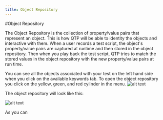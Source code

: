 ```yaml
---
title: Object Repository
---
```


#Object Repository


The Object Repository is the collection of property/value pairs that represent an object. This is how QTP will be able to identity the objects and interactive with them. When a user records a test script, the object's property/value pairs are captured at runtime and then stored in the object repository. Then when you play back the test script, QTP tries to match the stored values in the object repository with the new property/value pairs at run time.

You can see all the objects associated with your test on the left hand side when you click on the available keywords tab. To open the object repository you click on the yellow, green, and red cylinder in the menu. 
![alt text](https://cloud.githubusercontent.com/assets/10998057/10543375/99b880a8-73e3-11e5-9753-f49eaf5694d5.PNG "FindObjectRepository")

The object repository will look like this:

![alt text](https://cloud.githubusercontent.com/assets/10998057/10544437/0582daae-73e9-11e5-865a-71233910501c.PNG "ObjectRepository")

As you can 
